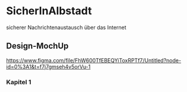 # SicherInAlbstadt
sicherer Nachrichtenaustausch über das Internet




















## Design-MochUp
https://www.figma.com/file/FhW600TfEBEQYiToxRPTf7/Untitled?node-id=0%3A1&t=f7j7gmseh4v5orVu-1

### Kapitel 1




